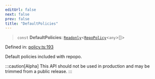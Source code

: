 ```yaml
---
editUrl: false
next: false
prev: false
title: "DefaultPolicies"
---
```


> `const` **DefaultPolicies**: [`Readonly`](https://www.typescriptlang.org/docs/handbook/utility-types.html#readonlytype)\<[`RepoPolicy`](/api/interfaces/repopolicy/)\<`any`\>[]\>

Defined in: [policy.ts:193](https://github.com/tylerbutler/tools-monorepo/blob/main/packages/repopo/src/policy.ts#L193)

Default policies included with repopo.

:::caution[Alpha]
This API should not be used in production and may be trimmed from a public release.
:::
